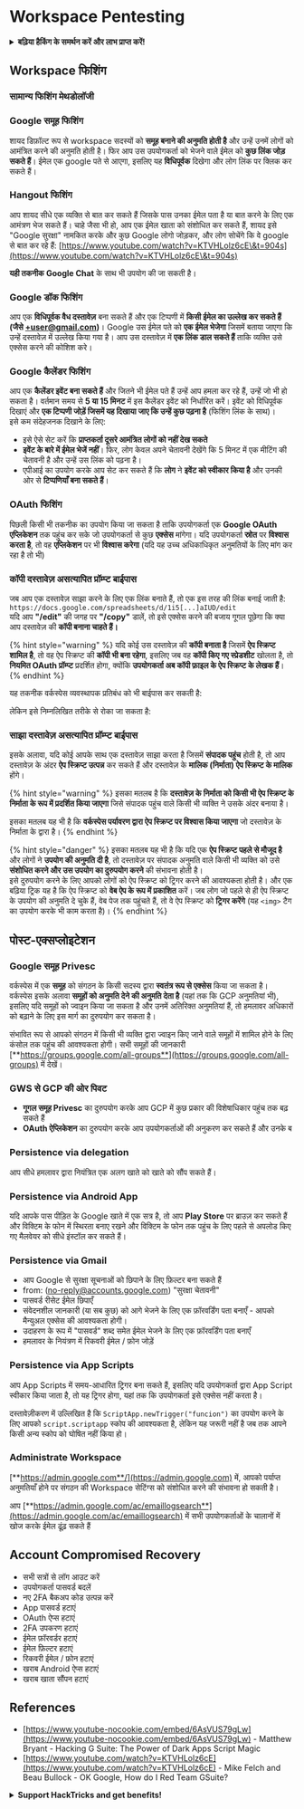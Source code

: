# Workspace Pentesting

<details>

<summary><strong>बढ़िया हैकिंग के समर्थन करें और लाभ प्राप्त करें!</strong></summary>

* यदि आप अपनी कंपनी को **HackTricks में विज्ञापित** देखना चाहते हैं या यदि आप **PEASS के नवीनतम संस्करण या HackTricks को PDF में डाउनलोड** करना चाहते हैं, तो [**सदस्यता योजनाएं**](https://github.com/sponsors/carlospolop) देखें!
* [**आधिकारिक PEASS & HackTricks स्वैग**](https://peass.creator-spring.com) प्राप्त करें
* [**The PEASS Family**](https://opensea.io/collection/the-peass-family) की खोज करें, हमारा विशेष संग्रह [**NFTs**](https://opensea.io/collection/the-peass-family)
* **शामिल हों** 💬 [**Discord समूह**](https://discord.gg/hRep4RUj7f) या [**टेलीग्राम समूह**](https://t.me/peass) या **ट्विटर** 🐦 [**@carlospolopm**](https://twitter.com/carlospolopm)** का** **पालन** करें।**
* **HackTricks** और [**HackTricks Cloud**](https://github.com/carlospolop/hacktricks-cloud) github repos में **PR जमा करके** अपनी हैकिंग ट्रिक्स साझा करें।

</details>

## Workspace फिशिंग

### सामान्य फिशिंग मेथडोलॉजी

### Google समूह फिशिंग

शायद डिफ़ॉल्ट रूप से workspace सदस्यों को **समूह बनाने की अनुमति होती है** और उन्हें उनमें लोगों को आमंत्रित करने की अनुमति होती है। फिर आप उस उपयोगकर्ता को भेजने वाले ईमेल को **कुछ लिंक जोड़ सकते हैं**। ईमेल एक google पते से आएगा, इसलिए यह **विधिपूर्वक** दिखेगा और लोग लिंक पर क्लिक कर सकते हैं।

### Hangout फिशिंग

आप शायद सीधे एक व्यक्ति से बात कर सकते हैं जिसके पास उनका ईमेल पता है या बात करने के लिए एक आमंत्रण भेज सकते हैं। चाहे जैसा भी हो, आप एक ईमेल खाता को संशोधित कर सकते हैं, शायद इसे "Google सुरक्षा" नामकित करके और कुछ Google लोगो जोड़कर, और लोग सोचेंगे कि वे google से बात कर रहे हैं: [https://www.youtube.com/watch?v=KTVHLolz6cE\&t=904s](https://www.youtube.com/watch?v=KTVHLolz6cE\&t=904s)

**यही तकनीक** **Google Chat** के साथ भी उपयोग की जा सकती है।

### Google डॉक फिशिंग

आप एक **विधिपूर्वक वैध दस्तावेज़** बना सकते हैं और एक टिप्पणी में **किसी ईमेल का उल्लेख कर सकते हैं (जैसे +user@gmail.com)**। Google उस ईमेल पते को **एक ईमेल भेजेगा** जिसमें बताया जाएगा कि उन्हें दस्तावेज़ में उल्लेख किया गया है। आप उस दस्तावेज़ में **एक लिंक डाल सकते हैं** ताकि व्यक्ति उसे एक्सेस करने की कोशिश करे।

### Google कैलेंडर फिशिंग

आप एक **कैलेंडर इवेंट बना सकते हैं** और जितने भी ईमेल पते हैं उन्हें आप हमला कर रहे हैं, उन्हें जो भी हो सकता है। वर्तमान समय से **5 या 15 मिनट** में इस कैलेंडर इवेंट को निर्धारित करें। इवेंट को विधिपूर्वक दिखाएं और **एक टिप्पणी जोड़ें जिसमें यह दिखाया जाए कि उन्हें कुछ पढ़ना है** (फिशिंग लिंक के साथ)।\
इसे कम संदेहजनक दिखाने के लिए:

* इसे ऐसे सेट करें कि **प्राप्तकर्ता दूसरे आमंत्रित लोगों को नहीं देख सकते**
* **इवेंट के बारे में ईमेल भेजें नहीं**। फिर, लोग केवल अपने चेतावनी देखेंगे कि 5 मिनट में एक मीटिंग की चेतावनी है और उन्हें उस लिंक को पढ़ना है।
* एपीआई का उपयोग करके आप सेट कर सकते हैं कि **लोग** ने **इवेंट को स्वीकार किया है** और उनकी ओर से **टिप्पणियाँ बना सकते हैं**।

### OAuth फिशिंग

पिछली किसी भी तकनीक का उपयोग किया जा सकता है ताकि उपयोगकर्ता एक **Google OAuth एप्लिकेशन** तक पहुंच कर सके जो उपयोगकर्ता से कुछ **एक्सेस** मांगेगा। यदि उपयोगकर्ता **स्रोत** पर **विश्वास करता है**, तो वह **एप्लिकेशन** पर भी **विश्वास करेगा** (यदि यह उच्च अधिकाधिकृत अनुमतियों के लिए मांग कर रहा है तो भी)
### कॉपी दस्तावेज़ असत्यापित प्रॉम्प्ट बाईपास

जब आप एक दस्तावेज़ साझा करने के लिए एक लिंक बनाते हैं, तो एक इस तरह की लिंक बनाई जाती है: `https://docs.google.com/spreadsheets/d/1i5[...]aIUD/edit`\
यदि आप **"/edit"** की जगह पर **"/copy"** डालें, तो इसे एक्सेस करने की बजाय गूगल पूछेगा कि क्या आप दस्तावेज़ की **कॉपी बनाना चाहते हैं।**

{% hint style="warning" %}
यदि कोई उस दस्तावेज़ की **कॉपी बनाता है** जिसमें **ऐप स्क्रिप्ट शामिल है**, तो वह ऐप स्क्रिप्ट की **कॉपी भी बना रहेगा**, इसलिए जब वह **कॉपी किए गए स्प्रेडशीट** खोलता है, तो **नियमित OAuth प्रॉम्प्ट** प्रदर्शित होगा, क्योंकि **उपयोगकर्ता अब कॉपी फ़ाइल के ऐप स्क्रिप्ट के लेखक हैं**।
{% endhint %}

यह तकनीक वर्कस्पेस व्यवस्थापक प्रतिबंध को भी बाईपास कर सकती है:

लेकिन इसे निम्नलिखित तरीके से रोका जा सकता है:

### साझा दस्तावेज़ असत्यापित प्रॉम्प्ट बाईपास

इसके अलावा, यदि कोई आपके साथ एक दस्तावेज़ साझा करता है जिसमें **संपादक पहुंच** होती है, तो आप दस्तावेज़ के अंदर **ऐप स्क्रिप्ट उत्पन्न** कर सकते हैं और दस्तावेज़ के **मालिक (निर्माता) ऐप स्क्रिप्ट के मालिक** होंगे।

{% hint style="warning" %}
इसका मतलब है कि **दस्तावेज़ के निर्माता को किसी भी ऐप स्क्रिप्ट के निर्माता के रूप में प्रदर्शित किया जाएगा** जिसे संपादक पहुंच वाले किसी भी व्यक्ति ने उसके अंदर बनाया है।

इसका मतलब यह भी है कि **वर्कस्पेस पर्यावरण द्वारा ऐप स्क्रिप्ट पर विश्वास किया जाएगा** जो दस्तावेज़ के निर्माता के द्वारा है।
{% endhint %}

{% hint style="danger" %}
इसका मतलब यह भी है कि यदि एक **ऐप स्क्रिप्ट पहले से मौजूद है** और लोगों ने **उपयोग की अनुमति दी है**, तो दस्तावेज़ पर संपादक अनुमति वाले किसी भी व्यक्ति को उसे **संशोधित करने और उस उपयोग का दुरुपयोग करने** की संभावना होती है।\
इसे दुरुपयोग करने के लिए आपको लोगों को ऐप स्क्रिप्ट को ट्रिगर करने की आवश्यकता होती है। और एक बढ़िया ट्रिक यह है कि ऐप स्क्रिप्ट को **वेब ऐप के रूप में प्रकाशित** करें। जब लोग जो पहले से ही ऐप स्क्रिप्ट के उपयोग की अनुमति दे चुके हैं, वेब पेज तक पहुंचते हैं, तो वे ऐप स्क्रिप्ट को **ट्रिगर करेंगे** (यह `<img>` टैग का उपयोग करके भी काम करता है)।
{% endhint %}

## पोस्ट-एक्सप्लोइटेशन

### Google समूह Privesc

वर्कस्पेस में एक **समूह** को संगठन के किसी सदस्य द्वारा **स्वतंत्र रूप से एक्सेस** किया जा सकता है।\
वर्कस्पेस इसके अलावा **समूहों को अनुमति देने की अनुमति देता है** (यहां तक कि GCP अनुमतियां भी), इसलिए यदि समूहों को ज्वाइन किया जा सकता है और उनमें अतिरिक्त अनुमतियां हैं, तो हमलावर अधिकारों को बढ़ाने के लिए इस मार्ग का दुरुपयोग कर सकता है।

संभावित रूप से आपको संगठन में किसी भी व्यक्ति द्वारा ज्वाइन किए जाने वाले समूहों में शामिल होने के लिए कंसोल तक पहुंच की आवश्यकता होगी। सभी समूहों की जानकारी [**https://groups.google.com/all-groups**](https://groups.google.com/all-groups) में देखें।

### GWS से GCP की ओर पिवट

* **गूगल समूह Privesc** का दुरुपयोग करके आप GCP में कुछ प्रकार की विशेषाधिकार पहुंच तक बढ़ सकते हैं
* **OAuth ऐप्लिकेशन** का दुरुपयोग करके आप उपयोगकर्ताओं की अनुकरण कर सकते हैं और उनके ब
### Persistence via delegation

आप सीधे हमलावर द्वारा नियंत्रित एक अलग खाते को खाते को सौंप सकते हैं।

### Persistence via Android App

यदि आपके पास पीड़ित के Google खाते में एक सत्र है, तो आप **Play Store** पर ब्राउज़ कर सकते हैं और विक्टिम के फोन में स्थिरता बनाए रखने और विक्टिम के फोन तक पहुंच के लिए पहले से अपलोड किए गए मैलवेयर को सीधे इंस्टॉल कर सकते हैं।

### Persistence via Gmail

* आप Google से सुरक्षा सूचनाओं को छिपाने के लिए फ़िल्टर बना सकते हैं
* from: (no-reply@accounts.google.com) "सुरक्षा चेतावनी"
* पासवर्ड रीसेट ईमेल छिपाएँ
* संवेदनशील जानकारी (या सब कुछ) को आगे भेजने के लिए एक फ़ॉरवर्डिंग पता बनाएँ - आपको मैन्युअल एक्सेस की आवश्यकता होगी।
* उदाहरण के रूप में "पासवर्ड" शब्द समेत ईमेल भेजने के लिए एक फ़ॉरवर्डिंग पता बनाएँ
* हमलावर के नियंत्रण में रिकवरी ईमेल / फ़ोन जोड़ें

### Persistence via App Scripts

आप App Scripts में समय-आधारित ट्रिगर बना सकते हैं, इसलिए यदि उपयोगकर्ता द्वारा App Script स्वीकार किया जाता है, तो यह ट्रिगर होगा, यहां तक कि उपयोगकर्ता इसे एक्सेस नहीं करता है।

दस्तावेज़ीकरण में उल्लिखित है कि `ScriptApp.newTrigger("funcion")` का उपयोग करने के लिए आपको `script.scriptapp` स्कोप की आवश्यकता है, लेकिन यह जरूरी नहीं है जब तक आपने किसी अन्य स्कोप को घोषित नहीं किया हो।

### Administrate Workspace

[**https://admin.google.com**/](https://admin.google.com) में, आपको पर्याप्त अनुमतियाँ होने पर संगठन की Workspace सेटिंग्स को संशोधित करने की संभावना हो सकती है।

आप [**https://admin.google.com/ac/emaillogsearch**](https://admin.google.com/ac/emaillogsearch) में सभी उपयोगकर्ताओं के चालानों में खोज करके ईमेल ढूंढ़ सकते हैं

## Account Compromised Recovery

* सभी सत्रों से लॉग आउट करें
* उपयोगकर्ता पासवर्ड बदलें
* नए 2FA बैकअप कोड उत्पन्न करें
* App पासवर्ड हटाएं
* OAuth ऐप्स हटाएं
* 2FA उपकरण हटाएं
* ईमेल फ़ॉरवर्डर हटाएं
* ईमेल फ़िल्टर हटाएं
* रिकवरी ईमेल / फ़ोन हटाएं
* खराब Android ऐप्स हटाएं
* खराब खाता सौंपन हटाएं

## References

* [https://www.youtube-nocookie.com/embed/6AsVUS79gLw](https://www.youtube-nocookie.com/embed/6AsVUS79gLw) - Matthew Bryant - Hacking G Suite: The Power of Dark Apps Script Magic
* [https://www.youtube.com/watch?v=KTVHLolz6cE](https://www.youtube.com/watch?v=KTVHLolz6cE) - Mike Felch and Beau Bullock - OK Google, How do I Red Team GSuite?

<details>

<summary><strong>Support HackTricks and get benefits!</strong></summary>

* If you want to see your **company advertised in HackTricks** or if you want access to the **latest version of the PEASS or download HackTricks in PDF** Check the [**SUBSCRIPTION PLANS**](https://github.com/sponsors/carlospolop)!
* Get the [**official PEASS & HackTricks swag**](https://peass.creator-spring.com)
* Discover [**The PEASS Family**](https://opensea.io/collection/the-peass-family), our collection of exclusive [**NFTs**](https://opensea.io/collection/the-peass-family)
* **Join the** 💬 [**Discord group**](https://discord.gg/hRep4RUj7f) or the [**telegram group**](https://t.me/peass) or **follow** me on **Twitter** 🐦 [**@carlospolopm**](https://twitter.com/carlospolopm)**.**
* **Share your hacking tricks by submitting PRs to the** [**HackTricks**](https://github.com/carlospolop/hacktricks) and [**HackTricks Cloud**](https://github.com/carlospolop/hacktricks-cloud) github repos.

</details>
